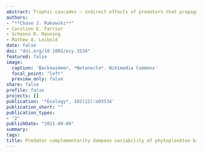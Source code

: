 ```yaml
---
abstract: Trophic cascades – indirect effects of predators that propagate down through food webs – have been extensively documented in many ecosystem types. It has also been shown that predator diversity can mediate these trophic cascades, and separately, that herbivore biomass can influence the stability of primary producers. However, whether predator diversity can cause cascading effects on the stability of lower trophic levels has not yet been studied. We conducted a laboratory microcosm experiment and a field mesocosm experiment manipulating the presence and coexistence of two heteropteran predators and measuring their effects on zooplankton herbivores and phytoplankton basal resources. We predicted that if the predators partitioned their zooplankton prey, for example by size, then co-presence of the predators would reduce zooplankton prey mass and lead to 1) increased biomass of, and 2) decreased temporal variability of phytoplankton basal resources. We present evidence that the predators partitioned their zooplankton prey, leading to a synergistic suppression of zooplankton. In turn, this enhanced zooplankton suppression led to only a weak, non-significant increase in the central tendency of phytoplankton biomass, but significantly reduced its variability. Our results demonstrate that predator diversity may indirectly stabilize basal resource biomass via a “diversity-stability trophic cascade,” seemingly dependent on predator complementarity, even when there is no significant classic trophic cascade altering the central tendency of biomass. Therefore predator diversity, especially if correlated with diversity of prey use, could play a role in regulating ecosystem stability. This link between predator diversity and producer stability has implications for conservation and for potential biological control methods to improve crop yield reliability.
authors: 
- "**Chase J. Rakowski**"
- Caroline E. Farrior
- Schonna R. Manning
- Mathew A. Leibold
date: false
doi: "doi.org/10.1002/ecy.3534"
featured: false
image: 
  caption: 'Backswimmer, *Notonecta*. Wikimedia Commons'
  focal_point: "left"
  preview_only: false
share: false
profile: false
projects: []
publication: '*Ecology*, 102(12):e03534'
publication_short: ""
publication_types:
- "2"
publishDate: "2021-09-08"
summary: 
tags:
title: Predator complementarity dampens variability of phytoplankton biomass in a diversity-stability trophic cascade
---
```

